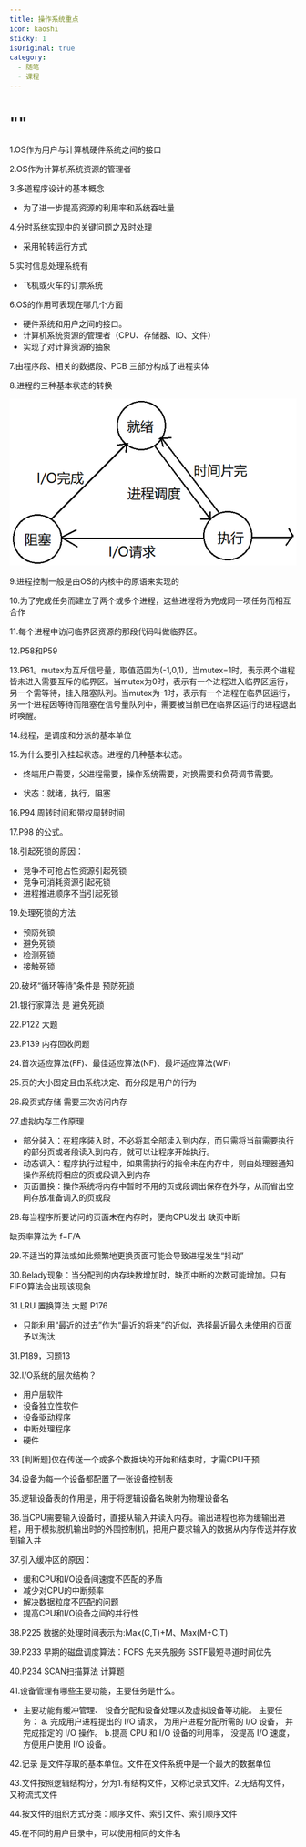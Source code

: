 ```yaml
---
title: 操作系统重点
icon: kaoshi
sticky: 1
isOriginal: true
category:
  - 随笔
  - 课程
---
```

# ""


1.OS作为用户与计算机硬件系统之间的接口



2.OS作为计算机系统资源的管理者



3.多道程序设计的基本概念	

* 为了进一步提高资源的利用率和系统吞吐量



4.分时系统实现中的关键问题之及时处理

* 采用轮转运行方式



5.实时信息处理系统有

* 飞机或火车的订票系统



6.OS的作用可表现在哪几个方面

- 硬件系统和用户之间的接口。
- 计算机系统资源的管理者（CPU、存储器、IO、文件）
- 实现了对计算资源的抽象



7.由程序段、相关的数据段、PCB 三部分构成了进程实体



8.进程的三种基本状态的转换

![image-20230220100725219](/assets/images/image-20230220100725219.png)



9.进程控制一般是由OS的内核中的原语来实现的



10.为了完成任务而建立了两个或多个进程，这些进程将为完成同一项任务而相互合作



11.每个进程中访问临界区资源的那段代码叫做临界区。



12.P58和P59



13.P61。mutex为互斥信号量，取值范围为(-1,0,1)，当mutex=1时，表示两个进程皆未进入需要互斥的临界区。当mutex为0时，表示有一个进程进入临界区运行，另一个需等待，挂入阻塞队列。当mutex为-1时，表示有一个进程在临界区运行，另一个进程因等待而阻塞在信号量队列中，需要被当前已在临界区运行的进程退出时唤醒。



14.线程，是调度和分派的基本单位



15.为什么要引入挂起状态。进程的几种基本状态。

*    终端用户需要，父进程需要，操作系统需要，对换需要和负荷调节需要。

* 状态：就绪，执行，阻塞



16.P94.周转时间和带权周转时间



17.P98 的公式。



18.引起死锁的原因：

* 竞争不可抢占性资源引起死锁
* 竞争可消耗资源引起死锁
* 进程推进顺序不当引起死锁



19.处理死锁的方法

* 预防死锁
* 避免死锁
* 检测死锁
* 接触死锁



20.破坏“循环等待”条件是 预防死锁



21.银行家算法 是 避免死锁



22.P122 大题



23.P139  内存回收问题



24.首次适应算法(FF)、最佳适应算法(NF)、最坏适应算法(WF)



25.页的大小固定且由系统决定、而分段是用户的行为



26.段页式存储 需要三次访问内存



27.虚拟内存工作原理

* 部分装入：在程序装入时，不必将其全部读入到内存，而只需将当前需要执行的部分页或者段读入到内存，就可以让程序开始执行。
* 动态调入：程序执行过程中，如果需执行的指令未在内存中，则由处理器通知操作系统将相应的页或段调入到内存
* 页面置换：操作系统将内存中暂时不用的页或段调出保存在外存，从而省出空间存放准备调入的页或段



28.每当程序所要访问的页面未在内存时，便向CPU发出  缺页中断

缺页率算法为  f=F/A



29.不适当的算法或如此频繁地更换页面可能会导致进程发生“抖动”



30.Belady现象：当分配到的内存块数增加时，缺页中断的次数可能增加。只有FIFO算法会出现该现象



31.LRU 置换算法 大题	P176

* 只能利用“最近的过去”作为“最近的将来”的近似，选择最近最久未使用的页面予以淘汰



31.P189，习题13



32.I/O系统的层次结构？   

* 用户层软件
* 设备独立性软件
* 设备驱动程序
* 中断处理程序
* 硬件



33.[判断题]仅在传送一个或多个数据块的开始和结束时，才需CPU干预



34.设备为每一个设备都配置了一张设备控制表



35.逻辑设备表的作用是，用于将逻辑设备名映射为物理设备名



36.当CPU需要输入设备时，直接从输入井读入内存。输出进程也称为缓输出进程，用于模拟脱机输出时的外围控制机，把用户要求输入的数据从内存传送并存放到输入井



37.引入缓冲区的原因：

* 缓和CPU和I/O设备间速度不匹配的矛盾
* 减少对CPU的中断频率
* 解决数据粒度不匹配的问题
* 提高CPU和I/O设备之间的并行性



38.P225 数据的处理时间表示为:Max(C,T)+M、Max(M+C,T)



39.P233 早期的磁盘调度算法：FCFS 先来先服务	SSTF最短寻道时间优先



40.P234 SCAN扫描算法  计算题



41.设备管理有哪些主要功能，主要任务是什么。

* 主要功能有缓冲管理、 设备分配和设备处理以及虚拟设备等功能。 主要任务： a. 完成用户进程提出的 I/O 请求， 为用户进程分配所需的 I/O 设备， 并完成指定的 I/O 操作。 b.提高 CPU 和 I/O 设备的利用率， 没提高 I/O 速度， 方便用户使用 I/O 设备。



42.记录  是文件存取的基本单位。文件在文件系统中是一个最大的数据单位



43.文件按照逻辑结构分，分为1.有结构文件，又称记录式文件。2.无结构文件，又称流式文件



44.按文件的组织方式分类：顺序文件、索引文件、索引顺序文件



45.在不同的用户目录中，可以使用相同的文件名